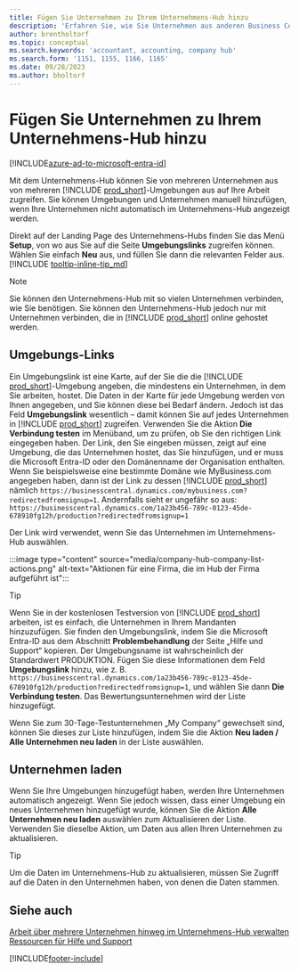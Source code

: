 ```yaml
---
title: Fügen Sie Unternehmen zu Ihrem Unternehmens-Hub hinzu
description: 'Erfahren Sie, wie Sie Unternehmen aus anderen Business Central-Umgebungen zu Ihrem Unternehmens-Hub hinzufügen, damit Sie die Arbeit in verschiedenen Umgebungen verwalten können.'
author: brentholtorf
ms.topic: conceptual
ms.search.keywords: 'accountant, accounting, company hub'
ms.search.form: '1151, 1155, 1166, 1165'
ms.date: 09/28/2023
ms.author: bholtorf
---
```

# <a name="add-companies-to-your-company-hub"></a>Fügen Sie Unternehmen zu Ihrem Unternehmens-Hub hinzu

[!INCLUDE[azure-ad-to-microsoft-entra-id](~/../shared-content/shared/azure-ad-to-microsoft-entra-id.md)]

Mit dem Unternehmens-Hub können Sie von mehreren Unternehmen aus von mehreren [!INCLUDE [prod_short](includes/prod_short.md)]-Umgebungen aus auf Ihre Arbeit zugreifen. Sie können Umgebungen und Unternehmen manuell hinzufügen, wenn Ihre Unternehmen nicht automatisch im Unternehmens-Hub angezeigt werden.  

Direkt auf der Landing Page des Unternehmens-Hubs finden Sie das Menü **Setup**, von wo aus Sie auf die Seite **Umgebungslinks** zugreifen können. Wählen Sie einfach **Neu** aus, und füllen Sie dann die relevanten Felder aus. [!INCLUDE [tooltip-inline-tip_md](includes/tooltip-inline-tip_md.md)]  

> [!NOTE]
> Sie können den Unternehmens-Hub mit so vielen Unternehmen verbinden, wie Sie benötigen. Sie können den Unternehmens-Hub jedoch nur mit Unternehmen verbinden, die in [!INCLUDE [prod_short](includes/prod_short.md)] online gehostet werden.

## <a name="environment-links"></a>Umgebungs-Links

Ein Umgebungslink ist eine Karte, auf der Sie die die [!INCLUDE [prod_short](includes/prod_short.md)]-Umgebung angeben, die mindestens ein Unternehmen, in dem Sie arbeiten, hostet. Die Daten in der Karte für jede Umgebung werden von Ihnen angegeben, und Sie können diese bei Bedarf ändern. Jedoch ist das Feld **Umgebungslink** wesentlich – damit können Sie auf jedes Unternehmen in [!INCLUDE [prod_short](includes/prod_short.md)] zugreifen. Verwenden Sie die Aktion **Die Verbindung testen** im Menüband, um zu prüfen, ob Sie den richtigen Link eingegeben haben. Der Link, den Sie eingeben müssen, zeigt auf eine Umgebung, die das Unternehmen hostet, das Sie hinzufügen, und er muss die Microsoft Entra-ID oder den Domänenname der Organisation enthalten. Wenn Sie beispielsweise eine bestimmte Domäne wie MyBusiness.com angegeben haben, dann ist der Link zu dessen [!INCLUDE [prod_short](includes/prod_short.md)] nämlich ```https://businesscentral.dynamics.com/mybusiness.com?redirectedfromsignup=1```. Andernfalls sieht er ungefähr so aus: ```https://businesscentral.dynamics.com/1a23b456-789c-0123-45de-678910fg12h/production?redirectedfromsignup=1```  

Der Link wird verwendet, wenn Sie das Unternehmen im Unternehmens-Hub auswählen.  

:::image type="content" source="media/company-hub-company-list-actions.png" alt-text="Aktionen für eine Firma, die im Hub der Firma aufgeführt ist":::

> [!TIP]
> Wenn Sie in der kostenlosen Testversion von [!INCLUDE [prod_short](includes/prod_short.md)] arbeiten, ist es einfach, die Unternehmen in Ihrem Mandanten hinzuzufügen. Sie finden den Umgebungslink, indem Sie die Microsoft Entra-ID aus dem Abschnitt **Problembehandlung** der Seite „Hilfe und Support“ kopieren. Der Umgebungsname ist wahrscheinlich der Standardwert PRODUKTION. Fügen Sie diese Informationen dem Feld **Umgebungslink** hinzu, wie z. B. ```https://businesscentral.dynamics.com/1a23b456-789c-0123-45de-678910fg12h/production?redirectedfromsignup=1```, und wählen Sie dann **Die Verbindung testen**. Das Bewertungsunternehmen wird der Liste hinzugefügt.
>
> Wenn Sie zum 30-Tage-Testunternehmen „My Company“ gewechselt sind, können Sie dieses zur Liste hinzufügen, indem Sie die Aktion **Neu laden / Alle Unternehmen neu laden** in der Liste auswählen.

## <a name="load-companies"></a>Unternehmen laden

Wenn Sie Ihre Umgebungen hinzugefügt haben, werden Ihre Unternehmen automatisch angezeigt. Wenn Sie jedoch wissen, dass einer Umgebung ein neues Unternehmen hinzugefügt wurde, können Sie die Aktion **Alle Unternehmen neu laden** auswählen zum Aktualisieren der Liste. Verwenden Sie dieselbe Aktion, um Daten aus allen Ihren Unternehmen zu aktualisieren.  

> [!TIP]
> Um die Daten im Unternehmens-Hub zu aktualisieren, müssen Sie Zugriff auf die Daten in den Unternehmen haben, von denen die Daten stammen.

## <a name="see-also"></a>Siehe auch

[Arbeit über mehrere Unternehmen hinweg im Unternehmens-Hub verwalten](company-hub.md)  
[Ressourcen für Hilfe und Support](product-help-and-support.md)  

[!INCLUDE[footer-include](includes/footer-banner.md)]
